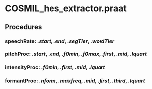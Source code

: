 # COSMIL_hes_extractor.praat



## Procedures

### speechRate: *.start*, *.end*, *.segTier*, *.wordTier*



### pitchProc: *.start*, *.end*, *.f0min*, *.f0max*, *.first*, *.mid*, *.lquart*



### intensityProc: *.f0min*, *.first*, *.mid*, *.lquart*



### formantProc: *.nform*, *.maxfreq*, *.mid*, *.first*, *.third*, *.lquart*


